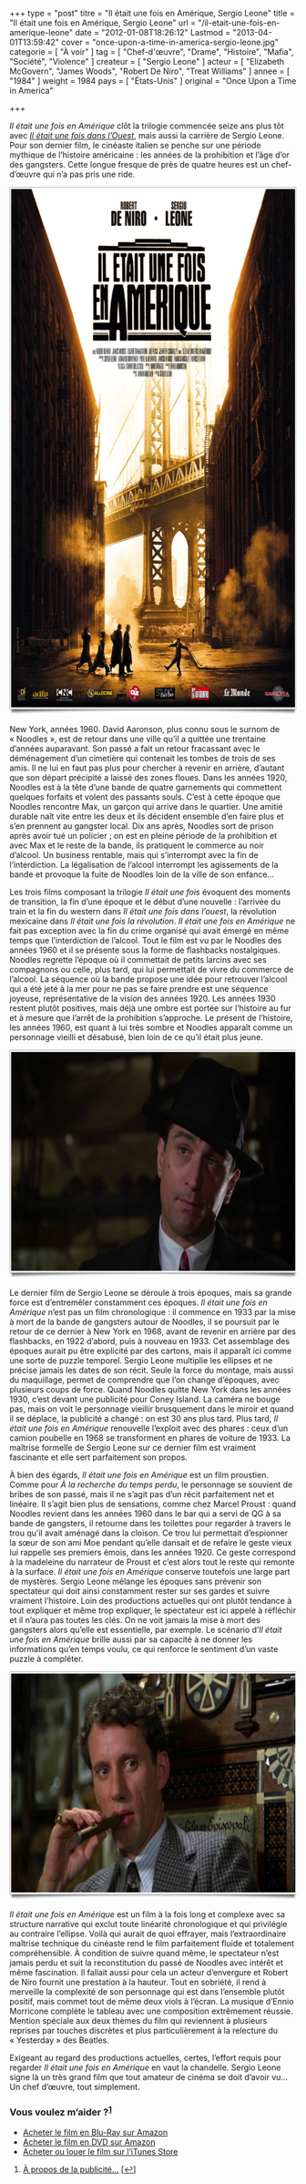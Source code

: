 +++
type = "post"
titre = "Il était une fois en Amérique, Sergio Leone"
title = "Il était une fois en Amérique, Sergio Leone"
url = "/il-etait-une-fois-en-amerique-leone"
date = "2012-01-08T18:26:12"
Lastmod = "2013-04-01T13:59:42"
cover = "once-upon-a-time-in-america-sergio-leone.jpg"
categorie = [ "À voir" ]
tag = [ "Chef-d'œuvre", "Drame", "Histoire", "Mafia", "Société", "Violence" ]
createur = [ "Sergio Leone" ]
acteur = [ "Elizabeth McGovern", "James Woods", "Robert De Niro", "Treat Williams" ]
annee = [ "1984" ]
weight = 1984
pays = [ "États-Unis" ]
original = "Once Upon a Time in America"

+++

<p><em>Il était une fois en Amérique</em> clôt la trilogie commencée seize ans plus tôt avec <em><a href="http://voiretmanger.fr/2010/08/01/il-etait-une-fois-dans-ouest-leone/">Il était une fois dans l&rsquo;Ouest</a></em>, mais aussi la carrière de Sergio Leone. Pour son dernier film, le cinéaste italien se penche sur une période mythique de l&rsquo;histoire américaine : les années de la prohibition et l&rsquo;âge d&rsquo;or des gangsters. Cette longue fresque de près de quatre heures est un chef-d&rsquo;œuvre qui n&rsquo;a pas pris une ride.</p>
<div style="text-align: center;"><a href="http://www.allocine.fr/film/fichefilm_gen_cfilm=1941.html"><img class="aligncenter" style="border-style: initial; border-color: initial; border-width: 0px;" src="il-etait-une-fois-en-amerique.jpg" alt="Il etait une fois en amerique" width="690" height="927" border="0" /></a></div>
<p>New York, années 1960. David Aaronson, plus connu sous le surnom de &laquo;&nbsp;Noodles&nbsp;&raquo;, est de retour dans une ville qu&rsquo;il a quittée une trentaine d&rsquo;années auparavant. Son passé a fait un retour fracassant avec le déménagement d&rsquo;un cimetière qui contenait les tombes de trois de ses amis. Il ne lui en faut pas plus pour chercher à revenir en arrière, d&rsquo;autant que son départ précipité a laissé des zones floues. Dans les années 1920, Noodles est à la tête d&rsquo;une bande de quatre garnements qui commettent quelques forfaits et volent des passants souls. C&rsquo;est à cette époque que Noodles rencontre Max, un garçon qui arrive dans le quartier. Une amitié durable naît vite entre les deux et ils décident ensemble d&rsquo;en faire plus et s&rsquo;en prennent au gangster local. Dix ans après, Noodles sort de prison après avoir tué un policier ; on est en pleine période de la prohibition et avec Max et le reste de la bande, ils pratiquent le commerce au noir d&rsquo;alcool. Un business rentable, mais qui s&rsquo;interrompt avec la fin de l&rsquo;interdiction. La légalisation de l&rsquo;alcool interrompt les agissements de la bande et provoque la fuite de Noodles loin de la ville de son enfance…</p>
<p>Les trois films composant la trilogie <em>Il était une fois</em> évoquent des moments de transition, la fin d&rsquo;une époque et le début d&rsquo;une nouvelle : l&rsquo;arrivée du train et la fin du western dans <em>Il était une fois dans l&rsquo;ouest</em>, la révolution mexicaine dans <em>Il était une fois la révolution</em>. <em>Il était une fois en Amérique</em> ne fait pas exception avec la fin du crime organisé qui avait émergé en même temps que l&rsquo;interdiction de l&rsquo;alcool. Tout le film est vu par le Noodles des années 1960 et il se présente sous la forme de flashbacks nostalgiques. Noodles regrette l&rsquo;époque où il commettait de petits larcins avec ses compagnons ou celle, plus tard, qui lui permettait de vivre du commerce de l&rsquo;alcool. La séquence où la bande propose une idée pour retrouver l&rsquo;alcool qui a été jeté à la mer pour ne pas se faire prendre est une séquence joyeuse, représentative de la vision des années 1920. Les années 1930 restent plutôt positives, mais déjà une ombre est portée sur l&rsquo;histoire au fur et à mesure que l&rsquo;arrêt de la prohibition s&rsquo;approche. Le présent de l&rsquo;histoire, les années 1960, est quant à lui très sombre et Noodles apparaît comme un personnage vieilli et désabusé, bien loin de ce qu&rsquo;il était plus jeune.</p>
<div style="text-align: center;"><img class="aligncenter" style="border-style: initial; border-color: initial; border-width: 0px;" src="il-etait-une-fois-en-amerique-de-niro.jpg" alt="Il etait une fois en amerique de niro" width="690" height="401" border="0" /></div>
<p>Le dernier film de Sergio Leone se déroule à trois époques, mais sa grande force est d&rsquo;entremêler constamment ces époques. <em>Il était une fois en Amérique</em> n&rsquo;est pas un film chronologique : il commence en 1933 par la mise à mort de la bande de gangsters autour de Noodles, il se poursuit par le retour de ce dernier à New York en 1968, avant de revenir en arrière par des flashbacks, en 1922 d&rsquo;abord, puis à nouveau en 1933. Cet assemblage des époques aurait pu être explicité par des cartons, mais il apparaît ici comme une sorte de puzzle temporel. Sergio Leone multiplie les ellipses et ne précise jamais les dates de son récit. Seule la force du montage, mais aussi du maquillage, permet de comprendre que l&rsquo;on change d&rsquo;époques, avec plusieurs coups de force. Quand Noodles quitte New York dans les années 1930, c&rsquo;est devant une publicité pour Coney Island. La caméra ne bouge pas, mais on voit le personnage vieillir brusquement dans le miroir et quand il se déplace, la publicité a changé : on est 30 ans plus tard. Plus tard, <em>Il était une fois en Amérique</em> renouvelle l&rsquo;exploit avec des phares : ceux d&rsquo;un camion poubelle en 1968 se transforment en phares de voiture de 1933. La maîtrise formelle de Sergio Leone sur ce dernier film est vraiment fascinante et elle sert parfaitement son propos.</p>
<p>À bien des égards, <em>Il était une fois en Amérique</em> est un film proustien. Comme pour <em>À la recherche du temps perdu</em>, le personnage se souvient de bribes de son passé, mais il ne s&rsquo;agit pas d&rsquo;un récit parfaitement net et linéaire. Il s&rsquo;agit bien plus de sensations, comme chez Marcel Proust : quand Noodles revient dans les années 1960 dans le bar qui a servi de QG à sa bande de gangsters, il retourne dans les toilettes pour regarder à travers le trou qu&rsquo;il avait aménagé dans la cloison. Ce trou lui permettait d&rsquo;espionner la sœur de son ami Moe pendant qu&rsquo;elle dansait et de refaire le geste vieux lui rappelle ses premiers émois, dans les années 1920. Ce geste correspond à la madeleine du narrateur de Proust et c&rsquo;est alors tout le reste qui remonte à la surface. <em>Il était une fois en Amérique</em> conserve toutefois une large part de mystères. Sergio Leone mélange les époques sans prévenir son spectateur qui doit ainsi constamment rester sur ses gardes et suivre vraiment l&rsquo;histoire. Loin des productions actuelles qui ont plutôt tendance à tout expliquer et même trop expliquer, le spectateur est ici appelé à réfléchir et il n&rsquo;aura pas toutes les clés. On ne voit jamais la mise à mort des gangsters alors qu&rsquo;elle est essentielle, par exemple. Le scénario d&rsquo;<em>Il était une fois en Amérique</em> brille aussi par sa capacité à ne donner les informations qu&rsquo;en temps voulu, ce qui renforce le sentiment d&rsquo;un vaste puzzle à compléter.</p>
<div style="text-align: center;"><img class="aligncenter" style="border-style: initial; border-color: initial; border-width: 0px;" src="il-etait-une-fois-en-amerique-james-wood.jpg" alt="Il etait une fois en amerique james wood" width="690" height="401" border="0" /></div>
<p><em>Il était une fois en Amérique</em> est un film à la fois long et complexe avec sa structure narrative qui exclut toute linéarité chronologique et qui privilégie au contraire l&rsquo;ellipse. Voilà qui aurait de quoi effrayer, mais l&rsquo;extraordinaire maîtrise technique du cinéaste rend le film parfaitement fluide et totalement compréhensible. À condition de suivre quand même, le spectateur n&rsquo;est jamais perdu et suit la reconstitution du passé de Noodles avec intérêt et même fascination. Il fallait aussi pour cela un acteur d&rsquo;envergure et Robert de Niro fournit une prestation à la hauteur. Tout en sobriété, il rend à merveille la complexité de son personnage qui est dans l&rsquo;ensemble plutôt positif, mais commet tout de même deux viols à l&rsquo;écran. La musique d&rsquo;Ennio Morricone complète le tableau avec une composition extrêmement réussie. Mention spéciale aux deux thèmes du film qui reviennent à plusieurs reprises par touches discrètes et plus particulièrement à la relecture du &laquo;&nbsp;Yesterday&nbsp;&raquo; des Beatles.</p>
<p>Exigeant au regard des productions actuelles, certes, l&rsquo;effort requis pour regarder <em>Il était une fois en Amérique</em> en vaut la chandelle. Sergio Leone signe là un très grand film que tout amateur de cinéma se doit d&rsquo;avoir vu… Un chef d&rsquo;œuvre, tout simplement.</p>
<div class="amazon">
<h3>Vous voulez m&rsquo;aider ?<sup><a href="#footnote_0_5477" id="identifier_0_5477" class="footnote-link footnote-identifier-link" title="&Agrave; propos de la publicit&eacute;&hellip;">1</a></sup></h3>
<ul>
<li><a href="http://www.amazon.fr/gp/product/B0069RWKCY/ref=as_li_ss_tl?ie=UTF8&tag=leblogdenic07-21&linkCode=as2&camp=1642&creative=19458&creativeASIN=B0069RWKCY">Acheter le film en Blu-Ray sur Amazon</a></li>
<li><a href="http://www.amazon.fr/gp/product/B000FORALS/ref=as_li_ss_tl?ie=UTF8&tag=leblogdenic07-21&linkCode=as2&camp=1642&creative=19458&creativeASIN=B000FORALS">Acheter le film en DVD sur Amazon</a></li>
<li><a href="https://itunes.apple.com/fr/movie/il-etait-une-fois-en-amerique/id389360541">Acheter ou louer le film sur l&rsquo;iTunes Store</a></li>
</ul>
</div>
<ol class="footnotes"><li id="footnote_0_5477" class="footnote"><a href="http://voiretmanger.fr/a-propos/publicite/">À propos de la publicité…</a> [<a href="#identifier_0_5477" class="footnote-link footnote-back-link">&#8617;</a>]</li></ol>
